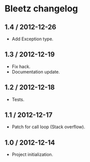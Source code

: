 # Bleetz changelog

## 1.4 / 2012-12-26

* Add Exception type.

## 1.3 / 2012-12-19

* Fix hack.
* Documentation update.

## 1.2 / 2012-12-18

* Tests.

## 1.1 / 2012-12-17

* Patch for call loop (Stack overflow).

## 1.0 / 2012-12-14

* Project initialization.
